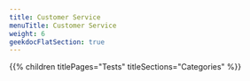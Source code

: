 ```yaml
---
title: Customer Service
menuTitle: Customer Service
weight: 6 
geekdocFlatSection: true
---
```


{{% children titlePages="Tests" titleSections="Categories" %}}
